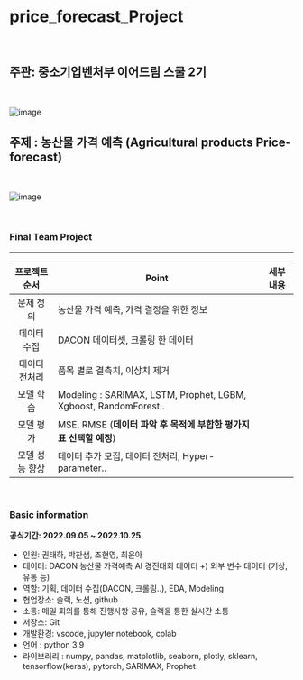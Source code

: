 # price_forecast_Project

<br>

## 주관: 중소기업벤처부 이어드림 스쿨 2기

<br>

![image](https://img.hankyung.com/photo/201805/AB.16625443.1.jpg)

## 주제 : 농산물 가격 예측 (Agricultural products Price-forecast)

<br>

![image](https://res.cloudinary.com/linkareer/image/fetch/f_auto/https://api.linkareer.com/attachments/39888)

<br>

### Final Team Project 

---

|  프로젝트 순서 |     Point    | 세부 내용 |  
|:------------------:| -----|------|
|문제 정의| 농산물 가격 예측, 가격 결정을 위한 정보 ||
|데이터 수집| DACON 데이터셋, 크롤링 한 데이터 ||   
|데이터 전처리| 품목 별로 결측치, 이상치 제거 |
|모델 학습| Modeling : SARIMAX, LSTM, Prophet, LGBM, Xgboost, RandomForest.. |   |
|모델 평가| MSE, RMSE (**데이터 파악 후 목적에 부합한 평가지표 선택할 예정**) | |
|모델 성능 향상| 데이터 추가 모집, 데이터 전처리, Hyper-parameter.. |   |

<br>

### Basic information

**공식기간: 2022.09.05 ~ 2022.10.25**


- 인원: 권태하, 박찬샘, 조현영, 최윤아
- 데이터: DACON 농산물 가격예측 AI 경진대회 데이터 +) 외부 변수 데이터 (기상, 유통 등)
- 역할: 기획, 데이터 수집(DACON, 크롤링..), EDA, Modeling
- 협업장소: 슬랙, 노션, github
- 소통: 매일 회의를 통해 진행사항 공유, 슬랙을 통한 실시간 소통
- 저장소: Git
- 개발환경: vscode, jupyter notebook, colab
- 언어 : python 3.9
- 라이브러리 : numpy, pandas, matplotlib, seaborn, plotly, sklearn, tensorflow(keras), pytorch, SARIMAX, Prophet
